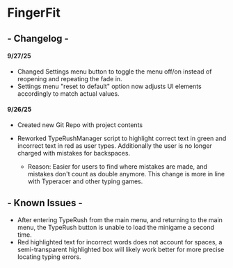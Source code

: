 # FingerFit











## \- Changelog -



#### 9/27/25

* Changed Settings menu button to toggle the menu off/on instead of reopening and repeating the fade in.
* Settings menu "reset to default" option now adjusts UI elements accordingly to match actual values.





#### 9/26/25



* Created new Git Repo with project contents
* Reworked TypeRushManager script to highlight correct text in green and incorrect text in red as user types. Additionally the user is no longer charged with mistakes for backspaces.

  * Reason: Easier for users to find where mistakes are made, and mistakes don't count as double anymore. This change is more in line with Typeracer and other typing games.







## \- Known Issues -



* After entering TypeRush from the main menu, and returning to the main menu, the TypeRush button is unable to load the minigame a second time.
* Red highlighted text for incorrect words does not account for spaces, a semi-transparent highlighted box will likely work better for more precise locating typing errors.
